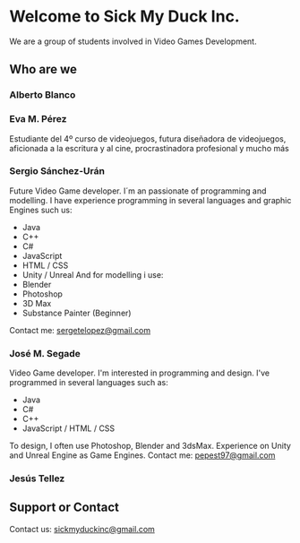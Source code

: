 ﻿# Welcome to Sick My Duck Inc.

We are a group of students involved in Video Games Development.

## Who are we

### Alberto Blanco
### Eva M. Pérez
Estudiante del 4º curso de videojuegos, futura diseñadora de videojuegos, aficionada a la escritura y al cine, procrastinadora profesional y mucho más
### Sergio Sánchez-Urán

Future Video Game developer. I´m an passionate of programming and modelling. 
I have experience programming in several languages and graphic Engines such us:
- Java
- C++
- C#
- JavaScript
- HTML / CSS
- Unity / Unreal
And for modelling i use:
- Blender
- Photoshop
- 3D Max
- Substance Painter (Beginner)

Contact me: sergetelopez@gmail.com

### José M. Segade

Video Game developer. I'm interested in programming and design. I've programmed in several languages such as:
- Java 
- C#
- C++
- JavaScript / HTML / CSS

To design, I often use Photoshop, Blender and 3dsMax. Experience on Unity and Unreal Engine as Game Engines. Contact me: <pepest97@gmail.com>

### Jesús Tellez

## Support or Contact

Contact us: <sickmyduckinc@gmail.com>
